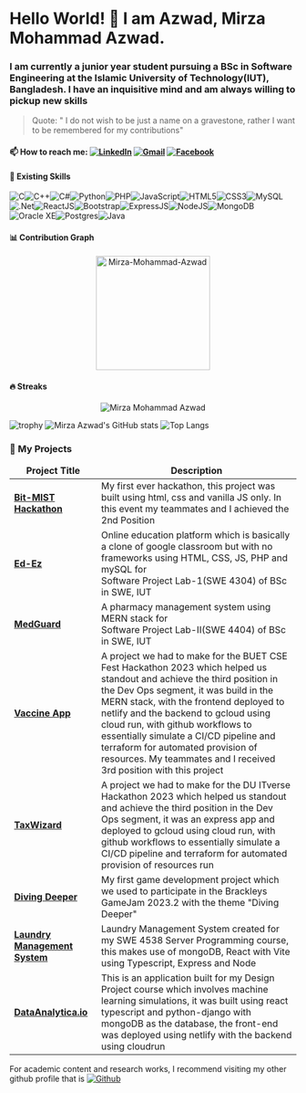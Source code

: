 # Hello World! 👋 I am Azwad, Mirza Mohammad Azwad. 

### I am currently a junior year student pursuing a BSc in Software Engineering at the Islamic University of Technology(IUT), Bangladesh. I have an inquisitive mind and am always willing to pickup new skills

> Quote: " I do not wish to be just a name on a gravestone, rather I want to be remembered for my contributions"

#### 📫 How to reach me: <a href="https://www.linkedin.com/in/mirza-mohammad-azwad-b5239b1a4/"><img src="https://img.shields.io/badge/linkedin-%230077B5.svg?&style=for-the-badge&logo=linkedin&logoColor=white" alt="LinkedIn" /></a>&nbsp;<a href="mailto:mirzaazwad@iut-dhaka.edu?subject=Hello%20Azwad"><img src="https://img.shields.io/badge/gmail-%23D14836.svg?&style=for-the-badge&logo=gmail&logoColor=white" alt="Gmail"/></a>&nbsp;<a href="https://www.facebook.com/mirza.mohammadazwad.5/"><img src="https://img.shields.io/badge/Facebook-%231877F2.svg?style=for-the-badge&logo=Facebook&logoColor=white" alt="Facebook"/></a>&nbsp;

#### :briefcase: Existing Skills
![C](https://img.shields.io/badge/c-%2300599C.svg?style=for-the-badge&logo=c&logoColor=white)![C++](https://img.shields.io/badge/c++-%2300599C.svg?style=for-the-badge&logo=c%2B%2B&logoColor=white)![C#](https://img.shields.io/badge/c%23-%23239120.svg?style=for-the-badge&logo=c-sharp&logoColor=white)![Python](https://img.shields.io/badge/python-3670A0?style=for-the-badge&logo=python&logoColor=ffdd54)![PHP](https://img.shields.io/badge/php-%23777BB4.svg?style=for-the-badge&logo=php&logoColor=white)![JavaScript](https://img.shields.io/badge/javascript-%23323330.svg?style=for-the-badge&logo=javascript&logoColor=%23F7DF1E)![HTML5](https://img.shields.io/badge/html5-%23E34F26.svg?style=for-the-badge&logo=html5&logoColor=white)![CSS3](https://img.shields.io/badge/css3-%231572B6.svg?style=for-the-badge&logo=css3&logoColor=white)![MySQL](https://img.shields.io/badge/mysql-%2300f.svg?style=for-the-badge&logo=mysql&logoColor=white)![.Net](https://img.shields.io/badge/.NET-5C2D91?style=for-the-badge&logo=.net&logoColor=white)![ReactJS](https://img.shields.io/badge/React-20232A?style=for-the-badge&logo=react&logoColor=61DAFB)![Bootstrap](https://img.shields.io/badge/bootstrap-%23563D7C.svg?style=for-the-badge&logo=bootstrap&logoColor=white)![ExpressJS](https://img.shields.io/badge/Express.js-404D59?style=for-the-badge)![NodeJS](https://img.shields.io/badge/Node.js-43853D?style=for-the-badge&logo=node.js&logoColor=white)![MongoDB](https://img.shields.io/badge/MongoDB-4EA94B?style=for-the-badge&logo=mongodb&logoColor=white)![Oracle XE](https://img.shields.io/badge/Oracle-XE-blue?style=for-the-badge&logo=appveyor)![Postgres](https://img.shields.io/badge/postgres-%23316192.svg?style=for-the-badge&logo=postgresql&logoColor=white)![Java](https://img.shields.io/badge/Java-ED8B00?style=for-the-badge&logo=openjdk&logoColor=white)

#### 📊 Contribution Graph
<p align="center"><img height="200em" src="https://github-profile-summary-cards.vercel.app/api/cards/profile-details?username=mirzaazwad&theme=github_dark" alt="Mirza-Mohammad-Azwad" align = "center"/></p>

#### 🔥 Streaks
<p align="center"><img src="https://github-readme-streak-stats.herokuapp.com/?user=mirzaazwad&theme=black-ice&hide_border=true&stroke=0000&background=0D1117&ring=e05397&fire=e05397&currStreakLabel=e05397" alt="Mirza Mohammad Azwad" /></p>

![trophy](https://github-profile-trophy.vercel.app/?username=mirzaazwad&theme=dark)
![Mirza Azwad's GitHub stats](https://github-readme-stats.vercel.app/api?username=mirzaazwad&theme=dark)
![Top Langs](https://github-readme-stats.vercel.app/api/top-langs/?username=mirzaazwad&theme=dark)

### 🔭 My Projects
<table>
  <thead align="center">
    <tr>
      <td><b>Project Title</b></td>
      <td><b>Description</b></td>
    </tr>
  </thead>
  <tbody>
    <tr>
      <td><a href="https://github.com/mirzaazwad/MISTHackathon" rel="nofollow"><strong>Bit-MIST Hackathon</strong></a></td>
      <td>My first ever hackathon, this project was built using html, css and vanilla JS only. In this event my teammates and I achieved the 2nd Position</td>
    </tr>
  <tr>
      <td><a href="https://github.com/mirzaazwad/SWE4304_Ed-Ez-SPL1" rel="nofollow"><strong>Ed-Ez</strong></a></td>
      <td>Online education platform which is basically a clone of google classroom but with no frameworks using HTML, CSS, JS, PHP and mySQL for <br>Software Project Lab-1(SWE 4304) of BSc in SWE, IUT</td>
    </tr>
      <tr>
      <td><a href="https://github.com/mirzaazwad/SWE_4404_MedGuard" rel="nofollow"><strong>MedGuard</strong></a></td>
      <td>A pharmacy management system using MERN stack for <br>Software Project Lab-II(SWE 4404) of BSc in SWE, IUT</td>
    </tr>
    <tr>
      <td><a href="https://github.com/mirzaazwad/vaccine-app-server" rel="nofollow"><strong>Vaccine App</strong></a></td>
      <td>A project we had to make for the BUET CSE Fest Hackathon 2023 which helped us standout and achieve the third position in the Dev Ops segment, it was build in the MERN stack, with the frontend deployed to netlify and the backend to gcloud using cloud run, with github workflows to essentially simulate a CI/CD pipeline and terraform for automated provision of resources. My teammates and I received 3rd position with this project</td>
    </tr>
    <tr>
      <td><a href="https://github.com/mirzaazwad/TaxWizard" rel="nofollow"><strong>TaxWizard</strong></a></td>
      <td>A project we had to make for the DU ITverse Hackathon 2023 which helped us standout and achieve the third position in the Dev Ops segment, it was an express app and deployed to gcloud using cloud run, with github workflows to essentially simulate a CI/CD pipeline and terraform for automated provision of resources run</td>
    </tr>
    <tr>
      <td><a href="https://github.com/mirzaazwad/Diving_Deeper" rel="nofollow"><strong>Diving Deeper</strong></a></td>
      <td>My first game development project which we used to participate in the Brackleys GameJam 2023.2 with the theme "Diving Deeper"</td>
    </tr>
    <tr>
      <td><a href="https://github.com/mirzaazwad/SWE_4538_Laundry_Management_System" rel="nofollow"><strong>Laundry Management System</strong></a></td>
      <td>Laundry Management System created for my SWE 4538 Server Programming course, this makes use of mongoDB, React with Vite using Typescript, Express and Node</td>
    </tr>
     <tr>
      <td><a href="https://github.com/mirzaazwad/SWE_4506_Design_Project_I_DataAnalytica.io" rel="nofollow"><strong>DataAnalytica.io</strong></a></td>
      <td>This is an application built for my Design Project course which involves machine learning simulations, it was built using react typescript and python-django with mongoDB as the database, the front-end was deployed using netlify with the backend using cloudrun</td>
    </tr>
    </tbody>
    </table>
 For academic content and research works, I recommend visiting my other github profile that is <a href="https://github.com/azwadmirza"><img src="https://img.shields.io/badge/GitHub-100000?style=for-the-badge&logo=github&logoColor=white" alt="Github" /></a>
